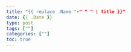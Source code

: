 ```yaml
---
title: "{{ replace .Name "-" " " | title }}"
date: {{ .Date }}
type: post
tags: [""]
categories: [""]
toc: true
---
```


